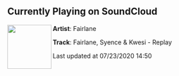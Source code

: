 ## Currently Playing on SoundCloud

[<img align="left" width="100" src="https://i1.sndcdn.com/artworks-r6ju1yycc4KL2zFA-8ULEOw-t50x50.jpg">](https://soundcloud.com/fairlaneofficial/fairlane-syence-kwesi-replay)

**Artist**: Fairlane 

**Track**: Fairlane, Syence & Kwesi - Replay

Last updated at 07/23/2020 14:50
